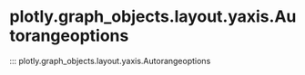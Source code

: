 # plotly.graph_objects.layout.yaxis.Autorangeoptions

::: plotly.graph_objects.layout.yaxis.Autorangeoptions
